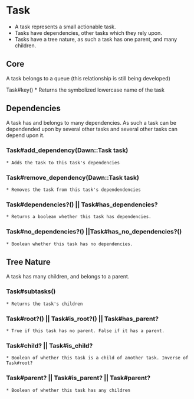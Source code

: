 Task
====

* A task represents a small actionable task.
* Tasks have dependencies, other tasks which they rely upon.
* Tasks have a tree nature, as such a task has one parent, and many children.

Core
----

A task belongs to a queue (this relationship is still being developed)

Task#key()
    * Returns the symbolized lowercase name of the task

Dependencies
------------

A task has and belongs to many dependencies. As such a task can be dependended upon by several other tasks and several other tasks can depend upon it.

### Task#add_dependency(Dawn::Task task)
    * Adds the task to this task's dependencies

### Task#remove_dependency(Dawn::Task task)
    * Removes the task from this task's dependendencies

### Task#dependencies?() || Task#has_dependencies?
    * Returns a boolean whether this task has dependencies.

### Task#no_dependencies?() ||Task#has_no_dependencies?()
    * Boolean whether this task has no dependencies.

Tree Nature
-----------

A task has many children, and belongs to a parent.

### Task#subtasks()
    * Returns the task's children

### Task#root?() || Task#is_root?() || Task#has_parent?
    * True if this task has no parent. False if it has a parent.

### Task#child? || Task#is_child?
    * Boolean of whether this task is a child of another task. Inverse of Task#root?

### Task#parent? || Task#is_parent? || Task#parent?
    * Boolean of whether this task has any children






